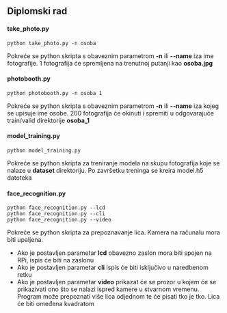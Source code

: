 Diplomski rad
---

#### take_photo.py
````
python take_photo.py -n osoba
````
Pokreće se python skripta s obaveznim parametrom **-n** ili **--name** iza ime fotografije.
1 fotografija će spremljena na trenutnoj putanji kao **osoba.jpg**

#### photobooth.py
````
python photobooth.py -n osoba 1
````
Pokreće se python skripta s obaveznim parametrom **-n** ili **--name** iza kojeg se upisuje ime osobe.
200 fotografija će okinuti i spremiti u odgovarajuće train/valid direktorije **osoba_1**


#### model_training.py
````
python model_training.py
````
Pokreće se python skripta za treniranje modela na skupu fotografija koje se nalaze u
**dataset** direktoriju. Po završetku treninga se kreira model.h5 datoteka


#### face_recognition.py
````
python face_recognition.py --lcd
python face_recognition.py --cli
python face_recognition.py --video
````
Pokreće se python skripta za prepoznavanje lica. Kamera na računalu mora biti upaljena.
- Ako je postavljen parametar **lcd** obavezno zaslon mora biti spojen na RPi, ispis će biti na zaslonu
- Ako je postavljen parametar **cli** ispis će biti isključivo u naredbenom retku
- Ako je postavljen parametar **video** prikazat će se prozor u kojem će se prikazivati ono što se nalazi
ispred kamere u stvarnom vremenu. Program može prepoznati više lica odjednom te će pisati tko je tko.
Lica će biti omeđena kvadratom